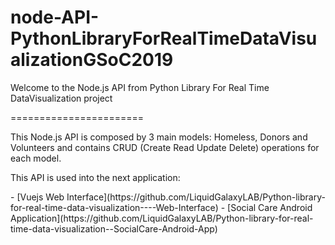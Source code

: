 # node-API-PythonLibraryForRealTimeDataVisualizationGSoC2019

<p> Welcome to the Node.js API from Python Library For Real Time DataVisualization project </p>
=======================

<p>This Node.js API is composed by 3 main models: Homeless, Donors and Volunteers and contains CRUD (Create Read Update Delete) operations for each model.</p>

<p>This API is used into the next application:</p>
 - [Vuejs Web Interface](https://github.com/LiquidGalaxyLAB/Python-library-for-real-time-data-visualization----Web-Interface)
 - [Social Care Android Application](https://github.com/LiquidGalaxyLAB/Python-library-for-real-time-data-visualization--SocialCare-Android-App)
